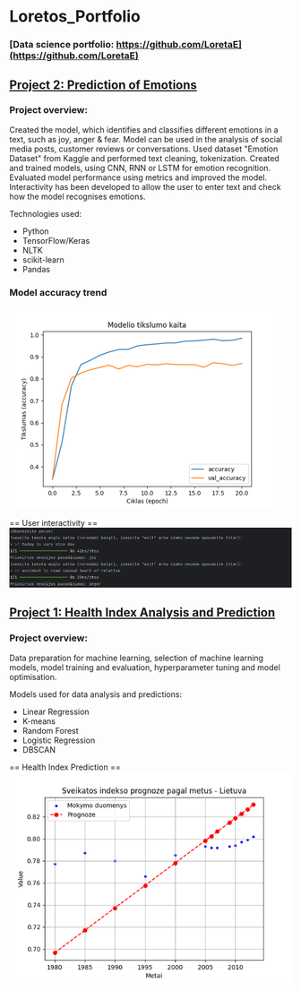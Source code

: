 # Loretos_Portfolio
### [Data science portfolio: https://github.com/LoretaE](https://github.com/LoretaE)

## [Project 2: Prediction of Emotions](https://github.com/LoretaE/EmotionPrediction)
### Project overview:
Created the model, which identifies and classifies different emotions in a text, such as joy, anger & fear. Model can be used in the analysis of social media posts, customer reviews or conversations.
Used dataset "Emotion Dataset" from Kaggle and performed text cleaning, tokenization. Created and trained models, using CNN, RNN or LSTM for emotion recognition. Evaluated model performance using metrics and improved the model. Interactivity has been developed to allow the user to enter text and check how the model recognises emotions.

Technologies used:
* Python
* TensorFlow/Keras
* NLTK
* scikit-learn
* Pandas

### Model accuracy trend

![](/images/ER_acc_trend.png)

== User interactivity ==
![](/images/ER_interactivity.png)

## [Project 1: Health Index Analysis and Prediction](https://github.com/LoretaE/SveikatosAnalize)
### Project overview:
Data preparation for machine learning, selection of machine learning models, model training and evaluation, hyperparameter tuning and model optimisation. 

Models used for data analysis and predictions: 
* Linear Regression
* K-means
* Random Forest
* Logistic Regression
* DBSCAN

== Health Index Prediction ==
![](/images/HI_prediction.png)
